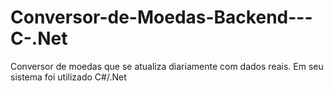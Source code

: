 # Conversor-de-Moedas-Backend---C-.Net
Conversor de moedas que se atualiza diariamente com dados reais. Em seu sistema foi utilizado C#/.Net
